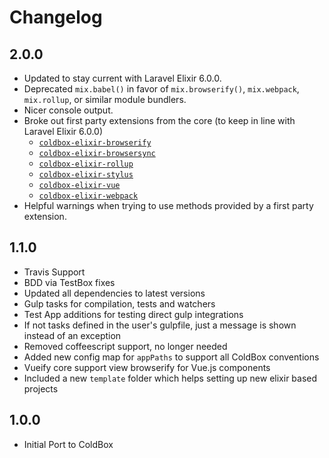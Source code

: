 # Changelog

## 2.0.0
- Updated to stay current with Laravel Elixir 6.0.0.
- Deprecated `mix.babel()` in favor of `mix.browserify()`, `mix.webpack`, `mix.rollup`, or similar module bundlers.
- Nicer console output.
- Broke out first party extensions from the core (to keep in line with Laravel Elixir 6.0.0)
    - [`coldbox-elixir-browserify`](https://github.com/coldbox-elixir/extension-browserify)
    - [`coldbox-elixir-browsersync`](https://github.com/coldbox-elixir/extension-browsersync)
    - [`coldbox-elixir-rollup`](https://github.com/coldbox-elixir/extension-rollup)
    - [`coldbox-elixir-stylus`](https://github.com/coldbox-elixir/extension-stylus)
    - [`coldbox-elixir-vue`](https://github.com/coldbox-elixir/extension-vue)
    - [`coldbox-elixir-webpack`](https://github.com/coldbox-elixir/extension-webpack)
- Helpful warnings when trying to use methods provided by a first party extension.


## 1.1.0 
- Travis Support
- BDD via TestBox fixes
- Updated all dependencies to latest versions
- Gulp tasks for compilation, tests and watchers
- Test App additions for testing direct gulp integrations
- If not tasks defined in the user's gulpfile, just a message is shown instead of an exception
- Removed coffeescript support, no longer needed
- Added new config map for `appPaths` to support all ColdBox conventions
- Vueify core support view browserify for Vue.js components
- Included a new `template` folder which helps setting up new elixir based projects


## 1.0.0 
- Initial Port to ColdBox